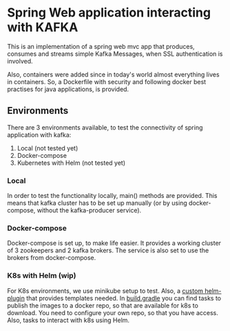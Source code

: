 # Spring Web application interacting with KAFKA

This is an implementation of a spring web mvc app that produces, consumes and streams simple Kafka Messages, when SSL
authentication is involved.

Also, containers were added since in today's world almost everything lives in containers.
So, a Dockerfile with security and following docker best practises for java applications, is provided.

## Environments

There are 3 environments available, to test the connectivity of spring application with kafka:

1) Local (not tested yet)
2) Docker-compose
3) Kubernetes with Helm (not tested yet)

### Local

In order to test the functionality locally, main() methods are provided. This means that kafka cluster has to be set up
manually (or by using docker-compose, without the kafka-producer service).

### Docker-compose

Docker-compose is set up, to make life easier. It provides a working cluster of 3 zookeepers and 2 kafka brokers. The
service is also set to use the brokers from docker-compose.

### K8s with Helm (wip)

For K8s environments, we use minikube setup to test. Also,
a [custom helm-plugin](https://github.com/bpstelios10/helm-plugin) that provides templates needed.
In [build.gradle](/build.gradle) you can find tasks to publish the images to a docker repo, so that are available for
k8s to download. You need to configure your own repo, so that you have access. Also, tasks to interact with k8s using Helm.
